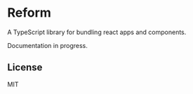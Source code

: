 # Reform

A TypeScript library for bundling react apps and components.

Documentation in progress.

## License

MIT
